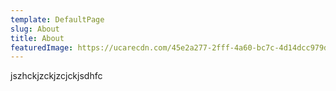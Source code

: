 ```yaml
---
template: DefaultPage
slug: About
title: About
featuredImage: https://ucarecdn.com/45e2a277-2fff-4a60-bc7c-4d14dcc979d7/
---
```

jszhckjzckjzcjckjsdhfc